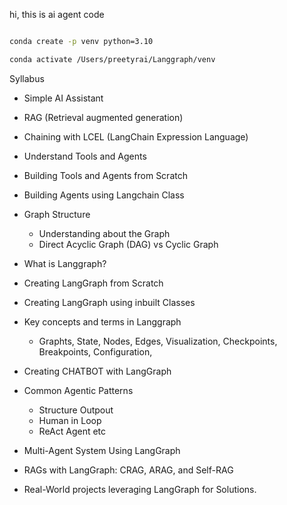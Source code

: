 hi, this is ai agent code 

```bash

conda create -p venv python=3.10

```

```bash
conda activate /Users/preetyrai/Langgraph/venv

``` 


Syllabus 

* Simple AI Assistant 
* RAG (Retrieval augmented generation) 
* Chaining with LCEL (LangChain Expression Language) 
* Understand Tools and Agents 
* Building Tools and Agents from Scratch 
* Building Agents using Langchain Class 
* Graph Structure 
    * Understanding about the Graph 
    * Direct Acyclic Graph (DAG) vs Cyclic Graph 

* What is Langgraph?
* Creating LangGraph from Scratch 
* Creating LangGraph using inbuilt Classes 
* Key concepts and terms in Langgraph  
   * Graphts, State, Nodes, Edges, Visualization, Checkpoints, Breakpoints, Configuration, 
* Creating CHATBOT with LangGraph 
* Common Agentic Patterns 
   * Structure Outpout 
   * Human in Loop 
   * ReAct Agent etc 

* Multi-Agent System Using LangGraph 

* RAGs with LangGraph: CRAG, ARAG, and Self-RAG 

* Real-World projects leveraging LangGraph for Solutions. 














